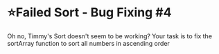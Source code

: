 # :star:Failed Sort - Bug Fixing #4

Oh no, Timmy's Sort doesn't seem to be working? Your task is to fix the sortArray function to sort all numbers in ascending order 